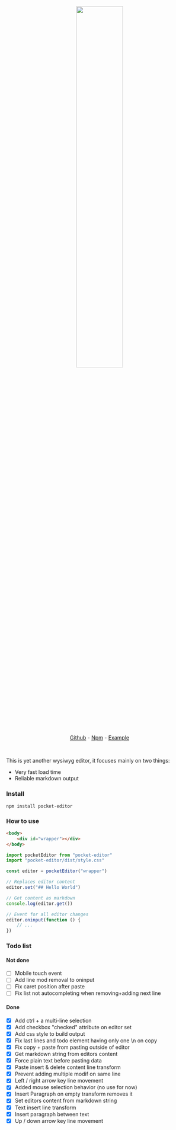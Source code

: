 <h3 align="center">
  <img src="https://raw.githubusercontent.com/victrme/pocket-editor/main/example/public/banner.png" width="50%" align="center" />
</h3>

<p align="center">
    <a href="https://github.com/victrme/pocket-editor">Github</a> - 
    <a href="https://www.npmjs.com/package/pocket-editor">Npm</a> - 
    <a href="https://pocketeditor.netlify.app/">Example</a>
</p>

<br />

This is yet another wysiwyg editor, it focuses mainly on two things:

-   Very fast load time
-   Reliable markdown output

### Install

```
npm install pocket-editor
```

### How to use

```html
<body>
	<div id="wrapper"></div>
</body>
```

```js
import pocketEditor from "pocket-editor"
import "pocket-editor/dist/style.css"

const editor = pocketEditor("wrapper")

// Replaces editor content
editor.set("## Hello World")

// Get content as markdown
console.log(editor.get())

// Event for all editor changes
editor.oninput(function () {
	// ...
})
```

### Todo list

#### Not done

-   [ ] Mobile touch event
-   [ ] Add line mod removal to oninput
-   [ ] Fix caret position after paste
-   [ ] Fix list not autocompleting when removing+adding next line

#### Done

-   [x] Add ctrl + a multi-line selection
-   [x] Add checkbox "checked" attribute on editor set
-   [x] Add css style to build output
-   [x] Fix last lines and todo element having only one \n on copy
-   [x] Fix copy + paste from pasting outside of editor
-   [x] Get markdown string from editors content
-   [x] Force plain text before pasting data
-   [x] Paste insert & delete content line transform
-   [x] Prevent adding multiple modif on same line
-   [x] Left / right arrow key line movement
-   [x] Added mouse selection behavior (no use for now)
-   [x] Insert Paragraph on empty transform removes it
-   [x] Set editors content from markdown string
-   [x] Text insert line transform
-   [x] Insert paragraph between text
-   [x] Up / down arrow key line movement
